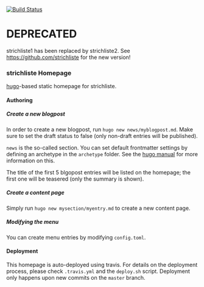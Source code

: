 [![Build Status](https://travis-ci.org/hackerspace-bootstrap/strichliste-homepage.svg?branch=master)](https://travis-ci.org/hackerspace-bootstrap/strichliste-homepage)

# DEPRECATED
strichliste1 has been replaced by strichliste2. See https://github.com/strichliste for the new version!


### strichliste Homepage

[hugo](http://gohugo.io/)-based static homepage for strichliste.

#### Authoring

##### Create a new blogpost

In order to create a new blogpost, run `hugo new news/myblogpost.md`. Make sure
to set the draft status to false (only non-draft entries will be published).

`news` is the so-called section. You can set default frontmatter settings by
defining an archetype in the `archetype` folder. See the [hugo manual](http://gohugo.io/content/archetypes/)
for more information on this.

The title of the first 5 blgopost entries will be listed on the homepage; the
first one will be teasered (only the summary is shown).

##### Create a content page

Simply run `hugo new mysection/myentry.md` to create a new content page.

##### Modifying the menu

You can create menu entries by modifying `config.toml`.

#### Deployment

This homepage is auto-deployed using travis. For details on the deployment
process, please check `.travis.yml` and the `deploy.sh` script. Deployment
only happens upon new commits on the `master` branch.
